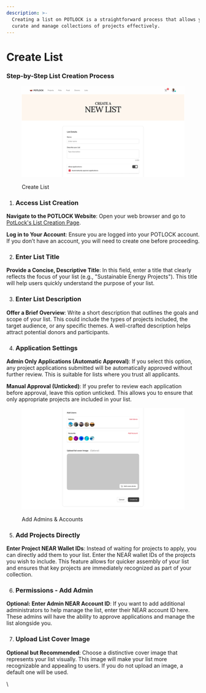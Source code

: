 ```yaml
---
description: >-
  Creating a list on POTLOCK is a straightforward process that allows you to
  curate and manage collections of projects effectively.
---
```


# Create List

### Step-by-Step List Creation Process



<figure><img src="../../.gitbook/assets/image.png" alt=""><figcaption><p>Create List</p></figcaption></figure>



1. ### Access List Creation

**Navigate to the POTLOCK Website**: Open your web browser and go to [PotLock's List Creation Page](https://potlock.org/list).

**Log in to Your Account**: Ensure you are logged into your POTLOCK account. If you don’t have an account, you will need to create one before proceeding.

2. ### Enter List Title

**Provide a Concise, Descriptive Title**: In this field, enter a title that clearly reflects the focus of your list (e.g., "Sustainable Energy Projects"). This title will help users quickly understand the purpose of your list.

3. ### Enter List Description

**Offer a Brief Overview**: Write a short description that outlines the goals and scope of your list. This could include the types of projects included, the target audience, or any specific themes. A well-crafted description helps attract potential donors and participants.

4. ### Application Settings

**Admin Only Applications (Automatic Approval)**: If you select this option, any project applications submitted will be automatically approved without further review. This is suitable for lists where you trust all applicants.

**Manual Approval (Unticked)**: If you prefer to review each application before approval, leave this option unticked. This allows you to ensure that only appropriate projects are included in your list.



<figure><img src="../../.gitbook/assets/image (1).png" alt=""><figcaption><p>Add Admins &#x26; Accounts</p></figcaption></figure>

5. ### Add Projects Directly

**Enter Project NEAR Wallet IDs**: Instead of waiting for projects to apply, you can directly add them to your list. Enter the NEAR wallet IDs of the projects you wish to include. This feature allows for quicker assembly of your list and ensures that key projects are immediately recognized as part of your collection.

6. ### &#x20;Permissions - Add Admin

**Optional: Enter Admin NEAR Account ID**: If you want to add additional administrators to help manage the list, enter their NEAR account ID here. These admins will have the ability to approve applications and manage the list alongside you.

7. ### Upload List Cover Image

**Optional but Recommended**: Choose a distinctive cover image that represents your list visually. This image will make your list more recognizable and appealing to users. If you do not upload an image, a default one will be used.

\
